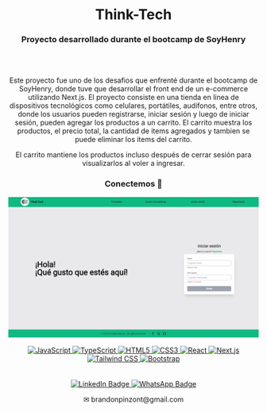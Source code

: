 <div id="header" align="center" >
  <h1 align="center">
  Think-Tech
  </h1>
  <h3> Proyecto desarrollado durante el bootcamp de SoyHenry
  </h3>
</div>
<br/>
<br/>
<div id="header" align="center" >
  <p align="center">
  Este proyecto fue uno de los desafios que enfrenté durante el bootcamp de SoyHenry, donde tuve que desarrollar el front end de un e-commerce utilizando Next.js. El proyecto consiste en una tienda en línea de dispositivos tecnológicos como celulares, portátiles, audifonos, entre otros, donde los usuarios pueden registrarse, iniciar sesión y luego de iniciar sesión, pueden agregar los productos a un carrito. El carrito muestra los productos, el precio total, la cantidad de items agregados y tambien se puede eliminar los items del carrito.
  </p>
  <p>El carrito mantiene los productos incluso después de cerrar sesión para visualizarlos al voler a ingresar.</p>
  <h3>
    Conectemos 🤝
  </h3>
</div>

<div align= "center">

![login](images\Think-Tech-login.jpg)
</div>



<div align="center">
<a href="https://developer.mozilla.org/en-US/docs/Web/JavaScript" target="_blank">
  <img src="https://img.shields.io/badge/JavaScript-323330?style=for-the-badge&logo=javascript&logoColor=F7DF1E" alt="JavaScript"/>
</a>
<a href="https://www.typescriptlang.org/" target="_blank">
  <img src="https://img.shields.io/badge/TypeScript-007ACC?style=for-the-badge&logo=typescript&logoColor=white" alt="TypeScript"/>
</a>
<a href="https://developer.mozilla.org/en-US/docs/Web/HTML" target="_blank">
  <img src="https://img.shields.io/badge/HTML5-E34F26?style=for-the-badge&logo=html5&logoColor=white" alt="HTML5"/>
</a>
<a href="https://developer.mozilla.org/en-US/docs/Web/CSS" target="_blank">
  <img src="https://img.shields.io/badge/CSS3-1572B6?style=for-the-badge&logo=css3&logoColor=white" alt="CSS3"/>
</a>
<a href="https://reactjs.org/" target="_blank">
  <img src="https://img.shields.io/badge/React-20232A?style=for-the-badge&logo=react&logoColor=61DAFB" alt="React"/>
</a>
<a href="https://nextjs.org/" target="_blank">
  <img src="https://img.shields.io/badge/next%20js-000000?style=for-the-badge&logo=nextdotjs&logoColor=white" alt="Next.js"/>
</a>
<a href="https://tailwindcss.com/" target="_blank">
  <img src="https://img.shields.io/badge/Tailwind_CSS-38B2AC?style=for-the-badge&logo=tailwind-css&logoColor=white" alt="Tailwind CSS"/>
</a>
<a href="https://getbootstrap.com/" target="_blank">
  <img src="https://img.shields.io/badge/Bootstrap-563D7C?style=for-the-badge&logo=bootstrap&logoColor=white" alt="Bootstrap"/>
</a>
</div>
<br>
<br>
<div id="badges" align="center" >
  <a href="www.linkedin.com/in/brandon-pinzon-7b6262287" target="_blank" >
    <img src="https://img.shields.io/badge/LinkedIn-blue?style=for-the-badge&logo=linkedin&logoColor=white" alt="LinkedIn Badge"/>
  </a>
  <a href="https://wa.link/ipmfk4" target="_blank" >
    <img src="https://img.shields.io/badge/WhatsApp-brightgreen?style=for-the-badge&logo=whatsapp&logoColor=white" alt="WhatsApp Badge"/>
  </a>
  <p>✉ brandonpinzont@gmail.com </p>
</div>